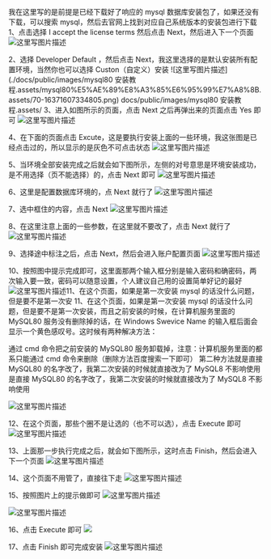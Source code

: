 我在这里写的是前提是已经下载好了响应的 mysql 数据库安装包了，如果还没有下载，可以搜索 mysql，然后去官网上找到对应自己系统版本的安装包进行下载
1、点击选择 I accept the license terms 然后点击 Next，然后进入下一个页面
<img src="mysql80%E5%AE%89%E8%A3%85%E6%95%99%E7%A8%8B.assets/70.png" alt="这里写图片描述" />

2、选择 Developer Default ，然后点击 Next，我这里选择的是默认安装所有配置环境，当然你也可以选择 Custon（自定义）安装
![这里写图片描述](./docs/public/images/mysql80 安装教程.assets/mysql80%E5%AE%89%E8%A3%85%E6%95%99%E7%A8%8B.assets/70-16371607334805.png)
docs/public/images/mysql80 安装教程.assets/
3、进入如图所示的页面，点击 Next 之后再弹出来的页面点击 Yes 即可
![这里写图片描述](mysql80%E5%AE%89%E8%A3%85%E6%95%99%E7%A8%8B.assets/70-16371607408827.png)

4、在下面的页面点击 Excute，这是要执行安装上面的一些环境，我这张图是已经点击过的，所以显示的是灰色不可点击状态
![这里写图片描述](mysql80%E5%AE%89%E8%A3%85%E6%95%99%E7%A8%8B.assets/70-16371607479339.png)

5、当环境全部安装完成之后就会如下图所示，左侧的对号意思是环境安装成功，是不用选择（页不能选择）的，点击 Next 即可
![这里写图片描述](mysql80%E5%AE%89%E8%A3%85%E6%95%99%E7%A8%8B.assets/70-163716075551411.png)

6、这里是配置数据库环境的，点 Next 就行了
![这里写图片描述](mysql80%E5%AE%89%E8%A3%85%E6%95%99%E7%A8%8B.assets/70-163716076227413.png)

7、选中框住的内容，点击 Next
![这里写图片描述](mysql80%E5%AE%89%E8%A3%85%E6%95%99%E7%A8%8B.assets/70-163716076771515.png)

8、在这里注意上面的一些参数，在这里就不要改了，点击 Next 就行了
![这里写图片描述](mysql80%E5%AE%89%E8%A3%85%E6%95%99%E7%A8%8B.assets/70-163716077337117.png)

9、选择途中标注之后，点击 Next，然后会进入账户配置页面
![这里写图片描述](mysql80%E5%AE%89%E8%A3%85%E6%95%99%E7%A8%8B.assets/70-163716078058519.png)

10、按照图中提示完成即可，这里面那两个输入框分别是输入密码和确密码，两次输入要一致，密码可以随意设置，个人建议自己用的设置简单好记的最好
![这里写图片描述](mysql80%E5%AE%89%E8%A3%85%E6%95%99%E7%A8%8B.assets/70-163716078541721.png)11、在这个页面，如果是第一次安装 mysql 的话没什么问题，但是要不是第一次安 11、在这个页面，如果是第一次安装 mysql 的话没什么问题，但是要不是第一次安装，而且之前安装的时候，在计算机服务里面的 MySQL80 服务没有删除掉的话，在 Windows Swevice Name 的输入框后面会显示一个黄色感叹号。这时候有两种解决方法：

通过 cmd 命令把之前安装的 MySQL80 服务卸载掉，注意：计算机服务里面的都系只能通过 cmd 命令来删除（删除方法百度搜索一下即可）
第二种方法就是直接 MySQL80 的名字改了，我第二次安装的时候就直接改为了 MySQL8 不影响使用是直接 MySQL80 的名字改了，我第二次安装的时候就直接改为了 MySQL8 不影响使用

![这里写图片描述](mysql80%E5%AE%89%E8%A3%85%E6%95%99%E7%A8%8B.assets/70-163716081138823.png)

12、在这个页面，那些个圈不是让选的（也不可以选），点击 Execute 即可
![这里写图片描述](mysql80%E5%AE%89%E8%A3%85%E6%95%99%E7%A8%8B.assets/70-163716081798825.png)

13、上面那一步执行完成之后，就会如下图所示，这时点击 Finish，然后会进入下一个页面
![这里写图片描述](mysql80%E5%AE%89%E8%A3%85%E6%95%99%E7%A8%8B.assets/70-163716082326527.png)

14、这个页面不用管了，直接往下走
![这里写图片描述](mysql80%E5%AE%89%E8%A3%85%E6%95%99%E7%A8%8B.assets/70-163716082923929.png)

15、按照图片上的提示做即可
![这里写图片描述](mysql80%E5%AE%89%E8%A3%85%E6%95%99%E7%A8%8B.assets/70-163716083377231.png)

![这里写图片描述](mysql80%E5%AE%89%E8%A3%85%E6%95%99%E7%A8%8B.assets/70-163716083864733.png)

16、点击 Execute 即可
![](mysql80%E5%AE%89%E8%A3%85%E6%95%99%E7%A8%8B.assets/70-163716084389835.png)

17、点击 Finish 即可完成安装
![这里写图片描述](mysql80%E5%AE%89%E8%A3%85%E6%95%99%E7%A8%8B.assets/70-163716084867137.png)
